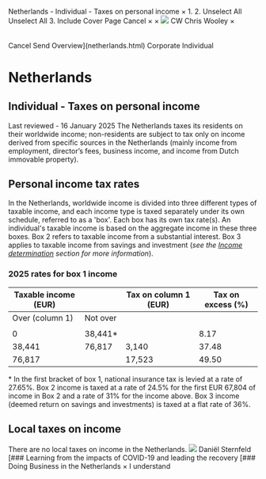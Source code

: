 Netherlands - Individual - Taxes on personal income
×
1.
2.
Unselect All
Unselect All
3.
Include Cover Page
Cancel
×
×
![](-/media/world-wide-tax-summaries/attachments/global---chris-wooley.ashx%3Frev=ac5e5f3223b34096b1afc2a6009c7320&revision=ac5e5f32-23b3-4096-b1af-c2a6009c7320&hash=859B7ADC84DC2CBEC9760E9E6EE7DE6D0A8BFCDF)
CW
Chris Wooley
×
######
Cancel
Send
Overview](netherlands.html)
Corporate
Individual
# Netherlands
## Individual - Taxes on personal income
Last reviewed - 16 January 2025
The Netherlands taxes its residents on their worldwide income; non-residents are subject to tax only on income derived from specific sources in the Netherlands (mainly income from employment, director’s fees, business income, and income from Dutch immovable property).
## Personal income tax rates
In the Netherlands, worldwide income is divided into three different types of taxable income, and each income type is taxed separately under its own schedule, referred to as a 'box'. Each box has its own tax rate(s). An individual's taxable income is based on the aggregate income in these three boxes.
Box 2 refers to taxable income from a substantial interest.
Box 3 applies to taxable income from savings and investment (*see the* *[Income determination](netherlands/individual/income-determination.html)* *section for more information*).
### 2025 rates for box 1 income
| Taxable income (EUR) | | Tax on column 1 (EUR) | Tax on excess (%) |
| --- | --- | --- | --- |
| Over (column 1) | Not over |
|  |  |  |  |
| 0 | 38,441\* |  | 8.17 |
| 38,441 | 76,817 | 3,140 | 37.48 |
| 76,817 |  | 17,523 | 49.50 |
\* In the first bracket of box 1, national insurance tax is levied at a rate of 27.65%.
Box 2 income is taxed at a rate of 24.5% for the first EUR 67,804 of income in Box 2 and a rate of 31% for the income above.
Box 3 income (deemed return on savings and investments) is taxed at a flat rate of 36%.
## Local taxes on income
There are no local taxes on income in the Netherlands.
![](-/media/world-wide-tax-summaries/netherlandsdaniel-sternfeldnetherlands--daniel-sternfeldjpg20220930133415243.ashx%3Frev=2be37df1a0c342f19e74bed14bfca350&revision=2be37df1-a0c3-42f1-9e74-bed14bfca350&hash=4FC1DC41DA3313DDAACAD536B33F0DE8235687DB)
Daniël Sternfeld
[### Learning from the impacts of COVID-19 and leading the recovery
[### Doing Business in the Netherlands
×
I understand